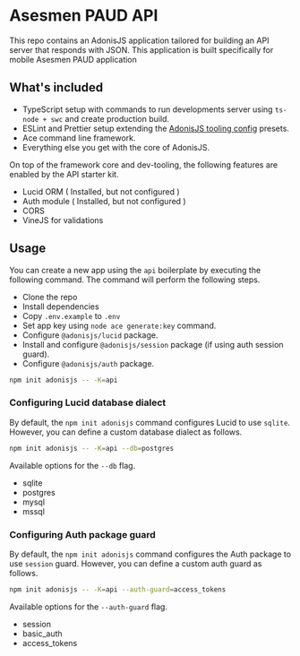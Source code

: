 # Asesmen PAUD API

This repo contains an AdonisJS application tailored for building an API server that responds with JSON. This application is built specifically for mobile Asesmen PAUD application

## What's included

- TypeScript setup with commands to run developments server using `ts-node + swc` and create production build.
- ESLint and Prettier setup extending the [AdonisJS tooling config](https://github.com/adonisjs/tooling-config) presets.
- Ace command line framework.
- Everything else you get with the core of AdonisJS.

On top of the framework core and dev-tooling, the following features are enabled by the API starter kit.

- Lucid ORM ( Installed, but not configured )
- Auth module ( Installed, but not configured )
- CORS
- VineJS for validations

## Usage

You can create a new app using the `api` boilerplate by executing the following command. The command will perform the following steps.

- Clone the repo
- Install dependencies
- Copy `.env.example` to `.env`
- Set app key using `node ace generate:key` command.
- Configure `@adonisjs/lucid` package.
- Install and configure `@adonisjs/session` package (if using auth session guard).
- Configure `@adonisjs/auth` package.

```sh
npm init adonisjs -- -K=api
```

### Configuring Lucid database dialect

By default, the `npm init adonisjs` command configures Lucid to use `sqlite`. However, you can define a custom database dialect as follows.

```sh
npm init adonisjs -- -K=api --db=postgres
```

Available options for the `--db` flag.

- sqlite
- postgres
- mysql
- mssql

### Configuring Auth package guard

By default, the `npm init adonisjs` command configures the Auth package to use `session` guard. However, you can define a custom auth guard as follows.

```sh
npm init adonisjs -- -K=api --auth-guard=access_tokens
```

Available options for the `--auth-guard` flag.

- session
- basic_auth
- access_tokens
